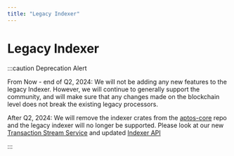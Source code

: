 ```yaml
---
title: "Legacy Indexer"
---
```


# Legacy Indexer

:::caution Deprecation Alert

From Now - end of Q2, 2024: We will not be adding any new features to the legacy Indexer. However, we will continue to generally support the community, and will make sure that any changes made on the blockchain level does not break the existing legacy processors.

After Q2, 2024: We will remove the indexer crates from the [aptos-core](https://github.com/aptos-labs/aptos-core) repo and the legacy indexer will no longer be supported. Please look at our new [Transaction Stream Service](/indexer/txn-stream/) and updated [Indexer API](/indexer/api/)

:::
